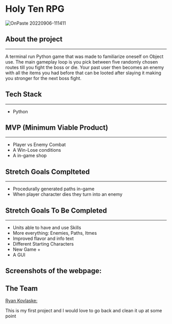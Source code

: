 # Holy Ten RPG

![OnPaste 20220906-111411](https://i.imgur.com/XQf6bRu.png)


## About the project
***
A terminal run Python game that was made to familiarize oneself on Object use. The main gameplay loop is you pick between five randomly chosen routes till you fight the boss or die. Your past user then becomes an enemy with all the items you had before that can be looted after slaying it making you stronger for the next boss fight.

## Tech Stack
***
* Python

## MVP (Minimum Viable Product)
***
* Player vs Enemy Combat
* A Win-Lose conditions
* A in-game shop

## Stretch Goals Complteted
***
* Procedurally generated paths in-game
* When player character dies they turn into an enemy

## Stretch Goals To Be Completed
***
* Units able to have and use Skills
* More everything: Enemies, Paths, Itmes
* Improved flavor and info text
* Different Starting Characters
* New Game +
* A GUI

## Screenshots of the webpage:

## The Team

[Ryan Kovlaske:](https://github.com/Rkovl)

This is my first project and I would love to go back and clean it up at some point

